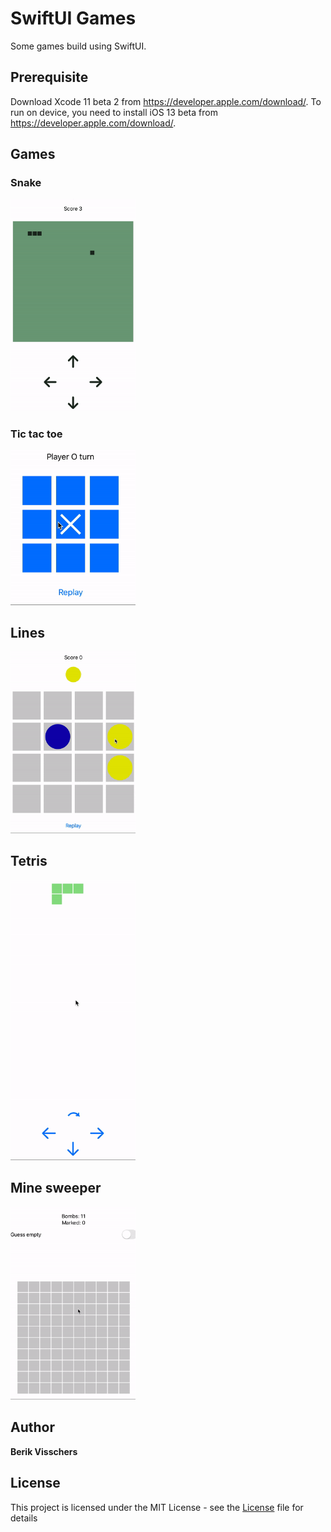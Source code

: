 
# SwiftUI Games

Some games build using SwiftUI.

## Prerequisite

Download Xcode 11 beta 2 from https://developer.apple.com/download/.
To run on device, you need to install iOS 13 beta from https://developer.apple.com/download/.

## Games

### Snake

<img src="Documentation/Snake.gif" width="200">

### Tic tac toe

<img src="Documentation/Tictactoe.gif" width="200">

## Lines

<img src="Documentation/Lines.gif" width="200">

## Tetris

<img src="Documentation/Tetris.gif" width="200">

## Mine sweeper

<img src="Documentation/Minesweeper.gif" width="200">

## Author

**Berik Visschers**

## License

This project is licensed under the MIT License - see the [License](LICENSE.md) file for details

